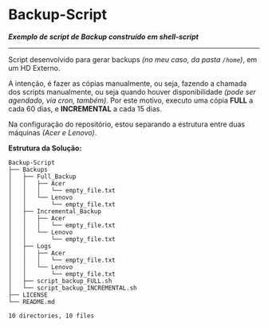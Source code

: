 # Backup-Script
***Exemplo de script de Backup construído em shell-script***

------

Script desenvolvido para gerar backups *(no meu caso, da pasta `/home`)*, em um HD Externo.

A intenção, é fazer as cópias manualmente, ou seja, fazendo a chamada dos scripts manualmente, ou seja quando houver disponibilidade *(pode ser agendado, via cron, também)*. Por este motivo, executo uma cópia **FULL** a cada 60 dias, e **INCREMENTAL** a cada 15 dias.

Na configuração do repositório, estou separando a estrutura entre duas máquinas *(Acer e Lenovo)*.

**Estrutura da Solução:**

```
Backup-Script
├── Backups
│   ├── Full_Backup
│   │   ├── Acer
│   │   │   └── empty_file.txt
│   │   └── Lenovo
│   │       └── empty_file.txt
│   ├── Incremental_Backup
│   │   ├── Acer
│   │   │   └── empty_file.txt
│   │   └── Lenovo
│   │       └── empty_file.txt
│   ├── Logs
│   │   ├── Acer
│   │   │   └── empty_file.txt
│   │   └── Lenovo
│   │       └── empty_file.txt
│   ├── script_backup_FULL.sh
│   └── script_backup_INCREMENTAL.sh
├── LICENSE
└── README.md

10 directories, 10 files
```

